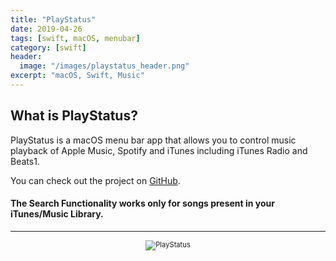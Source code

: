 ```yaml
---
title: "PlayStatus"
date: 2019-04-26
tags: [swift, macOS, menubar]
category: [swift]
header:
  image: "/images/playstatus_header.png"
excerpt: "macOS, Swift, Music"
---
```

## What is PlayStatus?
PlayStatus is a macOS menu bar app that allows you to control music playback of Apple Music, Spotify and iTunes including iTunes Radio and Beats1.

You can check out the project on [GitHub](https://github.com/nbolar/PlayStatus).

#### The Search Functionality works only for songs present in your iTunes/Music Library.
---
<div style="width:image width px; font-size:80%; text-align:center;"><img src="{{ site.url }}{{ site.baseurl }}/images/PlayStatus_preview.gif" alt="PlayStatus" width="width" height="height" style="padding-bottom:0.5em;" /></div>

